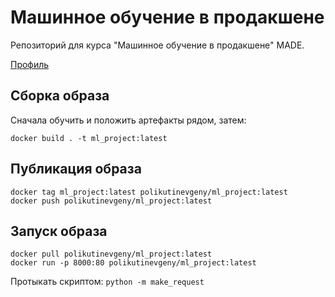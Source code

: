 # Машинное обучение в продакшене

Репозиторий для курса "Машинное обучение в продакшене" MADE.

[Профиль](https://data.mail.ru/profile/e.polikutin/)

Сборка образа
-----------------
Сначала обучить и положить артефакты рядом, затем:
```shell
docker build . -t ml_project:latest
```

Публикация образа
-----------------
```shell
docker tag ml_project:latest polikutinevgeny/ml_project:latest
docker push polikutinevgeny/ml_project:latest
```

Запуск образа
-------------
```shell
docker pull polikutinevgeny/ml_project:latest
docker run -p 8000:80 polikutinevgeny/ml_project:latest
```

Протыкать скриптом:
`python -m make_request`
